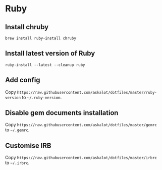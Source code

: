 # Ruby

## Install chruby

```
brew install ruby-install chruby
```

## Install latest version of Ruby

```
ruby-install --latest --cleanup ruby
```

## Add config

Copy `https://raw.githubusercontent.com/askalot/dotfiles/master/ruby-version` to `~/.ruby-version`.

## Disable gem documents installation

Copy `https://raw.githubusercontent.com/askalot/dotfiles/master/gemrc` to `~/.gemrc`.

## Customise IRB

Copy `https://raw.githubusercontent.com/askalot/dotfiles/master/irbrc` to `~/.irbrc`.

